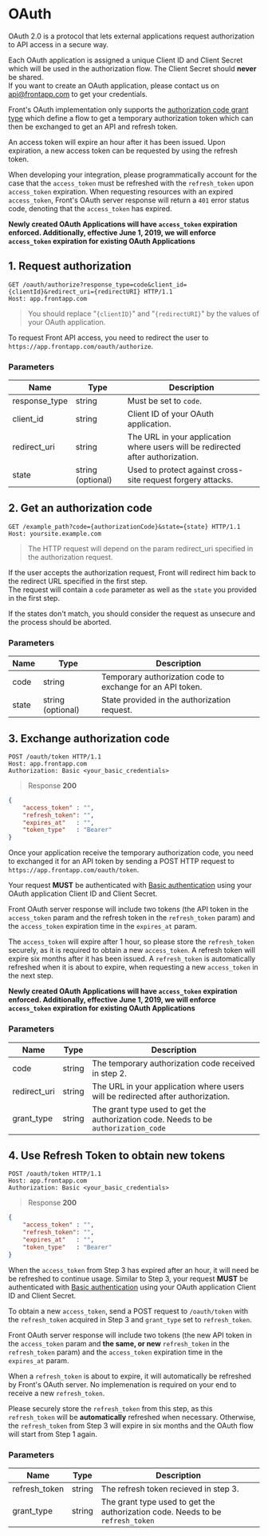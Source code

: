 # OAuth

OAuth 2.0 is a protocol that lets external applications request authorization to API access in a secure way.

Each OAuth application is assigned a unique Client ID and Client Secret which will be used in the authorization flow. The Client Secret should **never** be shared.  
If you want to create an OAuth application, please contact us on <a href="mailto:api@frontapp.com">api@frontapp.com</a> to get your credentials.

Front's OAuth implementation only supports the [authorization code grant type](https://tools.ietf.org/html/rfc6749#section-4.1) which define a flow to get a temporary authorization token which can then be exchanged to get an API and refresh token.

An access token will expire an hour after it has been issued. Upon expiration, a new access token can be requested by using the refresh token.

When developing your integration, please programmatically account for the case that the `access_token` must be refreshed with the `refresh_token` upon `access_token` expiration. When requesting resources with an expired `access_token`, Front's OAuth server response will return a `401` error status code, denoting that the `access_token` has expired.

**Newly created OAuth Applications will have `access_token` expiration enforced. Additionally, effective June 1, 2019, we will enforce `access_token` expiration for existing OAuth Applications**

## 1. Request authorization

```http
GET /oauth/authorize?response_type=code&client_id={clientId}&redirect_uri={redirectURI} HTTP/1.1
Host: app.frontapp.com
```

> You should replace "`{clientID}`" and "`{redirectURI}`" by the values of your OAuth application.

To request Front API access, you need to redirect the user to `https://app.frontapp.com/oauth/authorize`.

### Parameters

| Name         | Type              | Description                                                                    |
|--------------|-------------------|--------------------------------------------------------------------------------|
| response_type| string            | Must be set to `code`.                                                         |
| client_id    | string            | Client ID of your OAuth application.                                           |
| redirect_uri | string            | The URL in your application where users will be redirected after authorization.|
| state        | string (optional) | Used to protect against cross-site request forgery attacks.                    |

## 2. Get an authorization code

```http
GET /example_path?code={authorizationCode}&state={state} HTTP/1.1
Host: yoursite.example.com
```

> The HTTP request will depend on the param redirect_uri specified in the authorization request.

If the user accepts the authorization request, Front will redirect him back to the redirect URL specified in the first step.  
The request will contain a `code` parameter as well as the `state` you provided in the first step.

If the states don't match, you should consider the request as unsecure and the process should be aborted.

### Parameters

| Name  | Type              | Description                                               |
|-------|-------------------|-----------------------------------------------------------|
| code  | string            | Temporary authorization code to exchange for an API token.|
| state | string (optional) | State provided in the authorization request.              |

## 3. Exchange authorization code

```http
POST /oauth/token HTTP/1.1
Host: app.frontapp.com
Authorization: Basic <your_basic_credentials>
```

> Response **200**

```json
{
    "access_token" : "",
    "refresh_token": "",
    "expires_at"   : "",
    "token_type"   : "Bearer"
}
```

Once your application receive the temporary authorization code, you need to exchanged it for an API token by sending a POST HTTP request to `https://app.frontapp.com/oauth/token`.

Your request **MUST** be authenticated with [Basic authentication](https://tools.ietf.org/html/rfc2617#section-2) using your OAuth application Client ID and Client Secret.

Front OAuth server response will include two tokens (the API token in the `access_token` param and the refresh token in the `refresh_token` param) and the `access_token` expiration time in the `expires_at` param.

The `access_token` will expire after 1 hour, so please store the `refresh_token` securely, as it is required to obtain a new `access_token`. A refresh token will expire six months after it has been issued. A `refresh_token` is automatically refreshed when it is about to expire, when requesting a new `access_token` in the next step.

**Newly created OAuth Applications will have `access_token` expiration enforced. Additionally, effective June 1, 2019, we will enforce `access_token` expiration for existing OAuth Applications**

### Parameters

| Name         | Type              | Description                                                                        |
|--------------|-------------------|------------------------------------------------------------------------------------|
| code         | string            | The temporary authorization code received in step 2.                               |
| redirect_uri | string            | The URL in your application where users will be redirected after authorization.    |
| grant_type   | string            | The grant type used to get the authorization code. Needs to be `authorization_code`|

## 4. Use Refresh Token to obtain new tokens

```http
POST /oauth/token HTTP/1.1
Host: app.frontapp.com
Authorization: Basic <your_basic_credentials>
```

> Response **200**

```json
{
    "access_token" : "",
    "refresh_token": "",
    "expires_at"   : "",
    "token_type"   : "Bearer"
}
```

When the `access_token` from Step 3 has expired after an hour, it will need be be refreshed to continue usage. Similar to Step 3, your request **MUST** be authenticated with [Basic authentication](https://tools.ietf.org/html/rfc2617#section-2) using your OAuth application Client ID and Client Secret. 

To obtain a new `access_token`, send a POST request to `/oauth/token` with the `refresh_token` acquired in Step 3 and `grant_type` set to `refresh_token`.

Front OAuth server response will include two tokens (the new API token in the `access_token` param and **the same, or new** `refresh_token` in the `refresh_token` param) and the `access_token` expiration time in the `expires_at` param.

When a `refresh_token` is about to expire, it will automatically be refreshed by Front's OAuth server. No implemenation is required on your end to receive a new `refresh_token`. 

Please securely store the `refresh_token` from this step, as this `refresh_token` will be **automatically** refreshed when necessary. Otherwise, the `refresh_token` from Step 3 will expire in six months and the OAuth flow will start from Step 1 again.

### Parameters

| Name          | Type              | Description                                                                        |
|---------------|-------------------|------------------------------------------------------------------------------------|
| refresh_token | string            | The refresh token recieved in step 3.                                              |
| grant_type    | string            | The grant type used to get the authorization code. Needs to be `refresh_token`     |